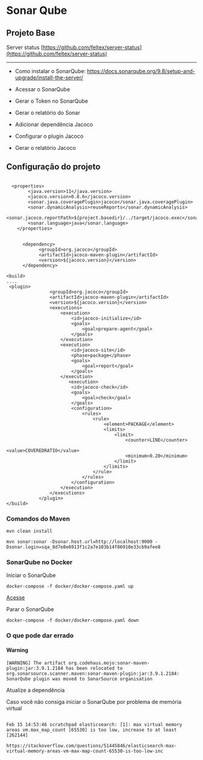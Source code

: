 # Sonar Qube

## Projeto Base

Server status
[https://github.com/feltex/server-status](https://github.com/feltex/server-status)


---

- Como instalar o SonarQube: https://docs.sonarqube.org/9.8/setup-and-upgrade/install-the-server/

- Acessar o SonarQube
- Gerar o Token no SonarQube
- Gerar o relatório do Sonar
- Adicionar dependência Jacoco
- Configurar o plugin Jacoco
- Gerar o relatório Jacoco

## Configuração do projeto

```

  <properties>
        <java.version>11</java.version>
        <jacoco.version>0.8.6</jacoco.version>
        <sonar.java.coveragePlugin>jacoco</sonar.java.coveragePlugin>
        <sonar.dynamicAnalysis>reuseReports</sonar.dynamicAnalysis>
        <sonar.jacoco.reportPath>${project.basedir}/../target/jacoco.exec</sonar.jacoco.reportPath>
        <sonar.language>java</sonar.language>
    </properties>


      <dependency>
            <groupId>org.jacoco</groupId>
            <artifactId>jacoco-maven-plugin</artifactId>
            <version>${jacoco.version}</version>
      </dependency>

<build>
....
 <plugin>
                <groupId>org.jacoco</groupId>
                <artifactId>jacoco-maven-plugin</artifactId>
                <version>${jacoco.version}</version>
                <executions>
                    <execution>
                        <id>jacoco-initialize</id>
                        <goals>
                            <goal>prepare-agent</goal>
                        </goals>
                    </execution>
                    <execution>
                        <id>jacoco-site</id>
                        <phase>package</phase>
                        <goals>
                            <goal>report</goal>
                        </goals>
                    </execution>
                       <execution>
                        <id>jacoco-check</id>
                        <goals>
                            <goal>check</goal>
                        </goals>
                        <configuration>
                            <rules>
                                <rule>
                                    <element>PACKAGE</element>
                                    <limits>
                                        <limit>
                                            <counter>LINE</counter>
                                            <value>COVEREDRATIO</value>
                                            <minimum>0.20</minimum>
                                        </limit>
                                    </limits>
                                </rule>
                            </rules>
                        </configuration>
                    </execution>
                </executions>
            </plugin>
</build>

```

### Comandos do Maven

```shell
mvn clean install
```

```shell
mvn sonar:sonar -Dsonar.host.url=http://localhost:9000 -Dsonar.login=sqa_8d7e8e6913f1c2a7e103b14f86910e33cb9afee8
```

### SonarQube no Docker

Iniciar o SonarQube

```shell
docker-compose -f docker/docker-compose.yaml up 
```

[Acesse](http://localhost:9000)

Parar o SonarQube

```shell
docker-compose -f docker/docker-compose.yaml down 
```

### O que pode dar errado

#### Warning

```
[WARNING] The artifact org.codehaus.mojo:sonar-maven-plugin:jar:3.9.1.2184 has been relocated to org.sonarsource.scanner.maven:sonar-maven-plugin:jar:3.9.1.2184: SonarQube plugin was moved to SonarSource organisation

```

Atualize a dependência

Caso você não consiga iniciar o SonarQube por problema de memória virtual

```

Feb 15 14:53:46 scratchpad elasticsearch: [1]: max virtual memory areas vm.max_map_count [65530] is too low, increase to at least [262144]

https://stackoverflow.com/questions/51445846/elasticsearch-max-virtual-memory-areas-vm-max-map-count-65530-is-too-low-inc

```
